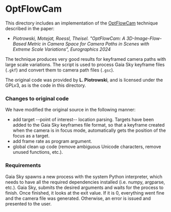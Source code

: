 # OptFlowCam

This directory includes an implementation of the [OptFlowCam](https://livelyliz.github.io/OptFlowCam/) technique described in the paper:

- *Piotrowski, Motejat, Roessl, Theisel. "OptFlowCam: A 3D-Image-Flow-Based Metric in Camera Space
for Camera Paths in Scenes with Extreme Scale Variations", Eurographics 2024*

The technique produces very good results for keyframed camera paths with large scale variations. The script
is used to process Gaia Sky keyframe files (``.gkf``) and convert them to camera path files (``.gsc``).

The original code was provided by **L. Piotrowski**, and is licensed under the GPLv3, as is the
code in this directory.

### Changes to original code

We have modified the original source in the following manner:

- add target --point of interest-- location parsing. Targets have been added to the Gaia Sky keyframes file format, so that a keyframe created when the camera is in focus mode, automatically gets the position of the focus as a target.
- add frame rate as program argument.
- global clean up code (remove ambiguous Unicode characters, remove unused functions, etc.).

### Requirements

Gaia Sky spawns a new process with the system Python interpreter, which needs to have all the required dependencies installed (i.e. numpy, argparse, etc.). Gaia Sky, submits the desired arguments and waits for the process to finish. Once finished, it looks at the exit value. If it is 0, everything went fine and the camera file was generated. Otherwise, an error is issued and presented to the user.
